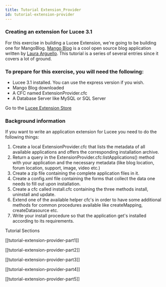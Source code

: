 ```yaml
---
title: Tutorial Extension_Provider
id: tutorial-extension-provider
---
```


### Creating an extension for Lucee 3.1 ###

For this exercise in building a Lucee Extension, we're going to be building one for MangoBlog. [Mango Blog](http://www.mangoblog.org/) is a cool open source blog application written by [Laura Arguello](http://www.asfusion.com/). This tutorial is a series of several entries since it covers a lot of ground.

### To prepare for this exercise, you will need the following: ###

* Lucee 3.1 installed. You can use the express version if you wish.
* Mango Blog downloaded
* A CFC named ExtensionProvider.cfc
* A Database Server like MySQL or SQL Server

Go to the [Lucee Extension Store](http://www.getrailo.org/index.cfm/extensions)

### Background information ###

If you want to write an application extension for Lucee you need to do the following things:

1. Create a local ExtensionProvider.cfc that lists the metadata of all available applications and offers the corresponding installation archive.
1. Return a query in the ExtensionProvider.cfc:listApplications() method with your application and the necessary metadata (like blog location, forum location, support, image, video etc.)
1. Create a zip file containing the complete application files in it.
1. Create a config.xml file containing the forms that collect the data one needs to fill out upon installation.
1. Create a cfc called install.cfc containing the three methods install, uninstall and update.
1. Extend one of the available helper cfc's in order to have some additional methods for common procedures available like createMapping, createDatasource etc.
1. Write your install procedure so that the application get's installed according to its requirements.

Tutorial Sections

[[tutorial-extension-provider-part1]]

[[tutorial-extension-provider-part2]]

[[tutorial-extension-provider-part3]]

[[tutorial-extension-provider-part4]]

[[tutorial-extension-provider-part5]]
